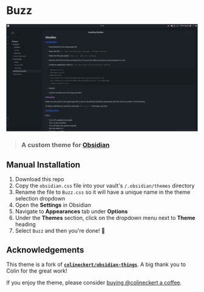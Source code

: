 # Buzz

![](assets/main-demo.png)

> ### A custom theme for [Obsidian](https://obsidian.md/)

## Manual Installation

1. Download this repo
1. Copy the `obsidian.css` file into your vault's `/.obsidian/themes` directory
1. Rename the file to `Buzz.css` so it will have a unique name in the theme selection dropdown
1. Open the **Settings** in Obsidian
1. Navigate to **Appearances** tab under **Options**
1. Under the **Themes** section, click on the dropdown menu next to **Theme** heading
1. Select `Buzz` and then you're done! 🎉

## Acknowledgements

This theme is a fork of
[**`colineckert/obsidian-things`**](https://github.com/colineckert/obsidian-things).
A big thank you to Colin for the great work!

If you enjoy the theme, please consider [buying @colineckert
a coffee](https://github.com/colineckert/obsidian-things#support).
